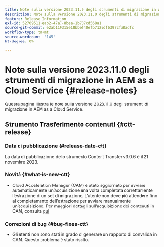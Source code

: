 ```yaml
---
title: Note sulla versione 2023.11.0 degli strumenti di migrazione in AEM as a Cloud Service
description: Note sulla versione 2023.11.0 degli strumenti di migrazione in AEM as a Cloud Service
feature: Release Information
exl-id: 52709511-eab2-47a7-8bea-1b707cd568a1
source-git-commit: e2ab119315e18bbef40efb712bdf6397cfa8adfc
workflow-type: tm+mt
source-wordcount: '145'
ht-degree: 8%

---
```


# Note sulla versione 2023.11.0 degli strumenti di migrazione in AEM as a Cloud Service {#release-notes}

Questa pagina illustra le note sulla versione 2023.11.0 degli strumenti di migrazione in AEM as a Cloud Service.

## Strumento Trasferimento contenuti {#ctt-release}

### Data di pubblicazione {#release-date-ctt}

La data di pubblicazione dello strumento Content Transfer v3.0.6 è il 21 novembre 2023.

### Novità {#what-is-new-ctt}

* Cloud Acceleration Manager (CAM) è stato aggiornato per avviare automaticamente un’acquisizione una volta completata correttamente l’estrazione di un set di migrazione.  L’utente non deve più attendere fino al completamento dell’estrazione per avviare manualmente un’acquisizione. Per maggiori dettagli sull’acquisizione dei contenuti in CAM, consulta [qui](https://experienceleague.adobe.com/docs/experience-manager-cloud-service/content/migration-journey/cloud-migration/content-transfer-tool/ingesting-content.html#ingestion-process)

### Correzioni di bug {#bug-fixes-ctt}

* Gli utenti non sono stati in grado di generare un rapporto di convalida in CAM. Questo problema è stato risolto.
